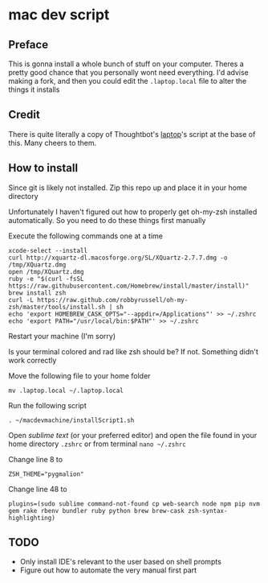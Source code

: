 mac dev script
=======================

Preface
--------------

This is gonna install a whole bunch of stuff on your computer. Theres a pretty good chance that you personally wont need everything. I'd advise making a fork, and then you could edit the `.laptop.local` file to alter the things it installs

Credit
--------------

There is quite literally a copy of Thoughtbot's [laptop](https://github.com/thoughtbot/laptop)'s script at the base of this. Many cheers to them.

How to install
--------------

Since git is likely not installed. Zip this repo up and place it in your home directory

Unfortunately I haven't figured out how to properly get oh-my-zsh installed automatically. So you need to do these things first manually

Execute the following commands one at a time
```shell
xcode-select --install
curl http://xquartz-dl.macosforge.org/SL/XQuartz-2.7.7.dmg -o /tmp/XQuartz.dmg
open /tmp/XQuartz.dmg
ruby -e "$(curl -fsSL https://raw.githubusercontent.com/Homebrew/install/master/install)"
brew install zsh
curl -L https://raw.github.com/robbyrussell/oh-my-zsh/master/tools/install.sh | sh
echo 'export HOMEBREW_CASK_OPTS="--appdir=/Applications"' >> ~/.zshrc
echo 'export PATH="/usr/local/bin:$PATH"' >> ~/.zshrc
```
Restart your machine (I'm sorry)

Is your terminal colored and rad like zsh should be? If not. Something didn't work correctly

Move the following file to your home folder
```shell
mv .laptop.local ~/.laptop.local
```

Run the following script
```shell
. ~/macdevmachine/installScript1.sh
```
Open *sublime text* (or your preferred editor) and open the file found in your home directory `.zshrc` or from terminal `nano ~/.zshrc`

Change line 8 to
```shell
ZSH_THEME="pygmalion"
```
Change line 48 to
```shell
plugins=(sudo sublime command-not-found cp web-search node npm pip nvm gem rake rbenv bundler ruby python brew brew-cask zsh-syntax-highlighting)
```

TODO
--------------

* Only install IDE's relevant to the user based on shell prompts
* Figure out how to automate the very manual first part